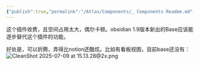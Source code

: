 ```yaml
---
{"publish":true,"permalink":"/Atlas/Components/_ Components Readme.md","created":"2025-07-08T21:50:43.809+08:00","modified":"2025-07-09T23:19:55.415+08:00","published":"2025-07-09T23:19:55.415+08:00","cssclasses":""}
---
```



这个插件收费，且空间占用太大，偶尔卡顿。obsidian 1.9版本新出的Base应该能逐步替代这个插件的功能。

好处是，可以折腾，弄得比notion还酷炫。比如有看板视图，目前base还没有：
![CleanShot 2025-07-09 at 15.13.28@2x.png](https://pub-pic.oldwinter.top/2025/07/d7e6f2e1cb071b81f61f7bdd75243357.png)
